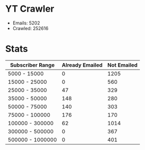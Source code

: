 # YT Crawler
- Emails: 5202
- Crawled: 252616

# Stats
| Subscriber Range  | Already Emailed | Not Emailed |
|-------|-------|-------|
| 5000 - 15000 | 0 | 1205 |
| 15000 - 25000 | 0 | 560 |
| 25000 - 35000 | 47 | 329 |
| 35000 - 50000 | 148 | 280 |
| 50000 - 75000 | 140 | 303 |
| 75000 - 100000 | 176 | 170 |
| 100000 - 300000 | 62 | 1014 |
| 300000 - 500000 | 0 | 367 |
| 500000 - 1000000 | 0 | 401 |
